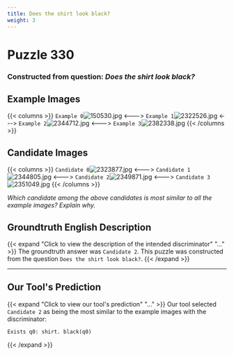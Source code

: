 ```yaml
---
title: Does the shirt look black?
weight: 3
---
```


# Puzzle 330
### Constructed from question: _Does the shirt look black?_


## Example Images
{{< columns >}}
`Example 0`![150530.jpg](/gqa_images/150530.jpg)
<--->
`Example 1`![2322526.jpg](/gqa_images/2322526.jpg)
<--->
`Example 2`![2344712.jpg](/gqa_images/2344712.jpg)
<--->
`Example 3`![2382338.jpg](/gqa_images/2382338.jpg)
{{< /columns >}}

## Candidate Images
{{< columns >}}
`Candidate 0`![2323877.jpg](/gqa_images/2323877.jpg)
<--->
`Candidate 1`![2344805.jpg](/gqa_images/2344805.jpg)
<--->
`Candidate 2`![2349871.jpg](/gqa_images/2349871.jpg)
<--->
`Candidate 3`![2351049.jpg](/gqa_images/2351049.jpg)
{{< /columns >}}

*Which candidate among the above candidates is most similar to all the example images? Explain why.*

## Groundtruth English Description

{{< expand "Click to view the description of the intended discriminator" "..." >}}
The groundtruth answer was `Candidate 2`. This puzzle was constructed from the question `Does the shirt look black?`.
{{< /expand >}}

---

## Our Tool's Prediction

{{< expand "Click to view our tool's prediction" "..." >}}
Our tool selected `Candidate 2` as being the most similar to the example images with the discriminator:
```plaintext
Exists q0: shirt. black(q0)
```
{{< /expand >}}
